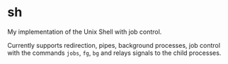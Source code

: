# sh
My implementation of the Unix Shell with job control.

Currently supports redirection, pipes, background processes, job control with the commands `jobs`, `fg`, `bg` and relays signals to the child processes.

